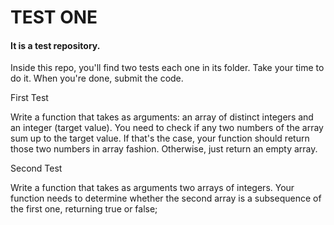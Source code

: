 # TEST ONE

#### It is a test repository.
Inside this repo, you'll find two tests each one in its folder.
Take your time to do it. When you're done, submit the code.

First Test

Write a function that takes as arguments: an array of distinct integers and an integer (target value).
You need to check if any two numbers of the array sum up to the target value. If that's the case, your function should return those two numbers in array fashion. Otherwise, just return an empty array.

Second Test

Write a function that takes as arguments  two arrays of integers.
Your function needs to determine whether the second array is a subsequence of the first one, returning true or false;